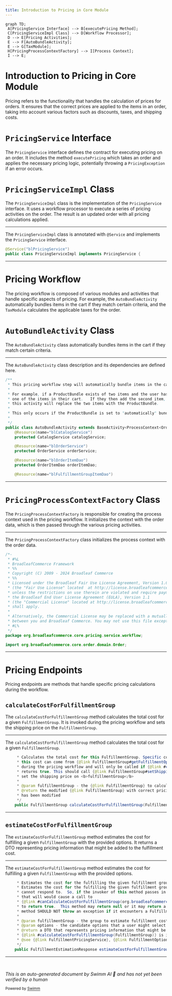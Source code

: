 ```yaml
---
title: Introduction to Pricing in Core Module
---
```

```mermaid
graph TD;
 A[PricingService Interface] --> B[executePricing Method];
 C[PricingServiceImpl Class] --> D[Workflow Processor];
 D --> E[Pricing Activities];
 E --> F[AutoBundleActivity];
 E --> G[TaxModule];
 H[PricingProcessContextFactory] --> I[Process Context];
 I --> E;
```

# Introduction to Pricing in Core Module

Pricing refers to the functionality that handles the calculation of prices for orders. It ensures that the correct prices are applied to the items in an order, taking into account various factors such as discounts, taxes, and shipping costs.

# <SwmToken path="core/broadleaf-framework/src/main/java/org/broadleafcommerce/core/pricing/service/PricingServiceImpl.java" pos="31:8:8" line-data="public class PricingServiceImpl implements PricingService {">`PricingService`</SwmToken> Interface

The <SwmToken path="core/broadleaf-framework/src/main/java/org/broadleafcommerce/core/pricing/service/PricingServiceImpl.java" pos="31:8:8" line-data="public class PricingServiceImpl implements PricingService {">`PricingService`</SwmToken> interface defines the contract for executing pricing on an order. It includes the method <SwmToken path="core/broadleaf-framework/src/main/java/org/broadleafcommerce/core/pricing/service/PricingServiceImpl.java" pos="37:5:5" line-data="    public Order executePricing(Order order) throws PricingException {">`executePricing`</SwmToken> which takes an order and applies the necessary pricing logic, potentially throwing a <SwmToken path="core/broadleaf-framework/src/main/java/org/broadleafcommerce/core/pricing/service/PricingServiceImpl.java" pos="21:14:14" line-data="import org.broadleafcommerce.core.pricing.service.exception.PricingException;">`PricingException`</SwmToken> if an error occurs.

# <SwmToken path="core/broadleaf-framework/src/main/java/org/broadleafcommerce/core/pricing/service/PricingServiceImpl.java" pos="31:4:4" line-data="public class PricingServiceImpl implements PricingService {">`PricingServiceImpl`</SwmToken> Class

The <SwmToken path="core/broadleaf-framework/src/main/java/org/broadleafcommerce/core/pricing/service/PricingServiceImpl.java" pos="31:4:4" line-data="public class PricingServiceImpl implements PricingService {">`PricingServiceImpl`</SwmToken> class is the implementation of the <SwmToken path="core/broadleaf-framework/src/main/java/org/broadleafcommerce/core/pricing/service/PricingServiceImpl.java" pos="31:8:8" line-data="public class PricingServiceImpl implements PricingService {">`PricingService`</SwmToken> interface. It uses a workflow processor to execute a series of pricing activities on the order. The result is an updated order with all pricing calculations applied.

<SwmSnippet path="/core/broadleaf-framework/src/main/java/org/broadleafcommerce/core/pricing/service/PricingServiceImpl.java" line="30">

---

The <SwmToken path="core/broadleaf-framework/src/main/java/org/broadleafcommerce/core/pricing/service/PricingServiceImpl.java" pos="31:4:4" line-data="public class PricingServiceImpl implements PricingService {">`PricingServiceImpl`</SwmToken> class is annotated with <SwmToken path="core/broadleaf-framework/src/main/java/org/broadleafcommerce/core/pricing/service/PricingServiceImpl.java" pos="30:0:1" line-data="@Service(&quot;blPricingService&quot;)">`@Service`</SwmToken> and implements the <SwmToken path="core/broadleaf-framework/src/main/java/org/broadleafcommerce/core/pricing/service/PricingServiceImpl.java" pos="31:8:8" line-data="public class PricingServiceImpl implements PricingService {">`PricingService`</SwmToken> interface.

```java
@Service("blPricingService")
public class PricingServiceImpl implements PricingService {
```

---

</SwmSnippet>

# Pricing Workflow

The pricing workflow is composed of various modules and activities that handle specific aspects of pricing. For example, the <SwmToken path="core/broadleaf-framework/src/main/java/org/broadleafcommerce/core/pricing/service/workflow/AutoBundleActivity.java" pos="58:4:4" line-data="public class AutoBundleActivity extends BaseActivity&lt;ProcessContext&lt;Order&gt;&gt; {">`AutoBundleActivity`</SwmToken> automatically bundles items in the cart if they match certain criteria, and the `TaxModule` calculates the applicable taxes for the order.

# <SwmToken path="core/broadleaf-framework/src/main/java/org/broadleafcommerce/core/pricing/service/workflow/AutoBundleActivity.java" pos="58:4:4" line-data="public class AutoBundleActivity extends BaseActivity&lt;ProcessContext&lt;Order&gt;&gt; {">`AutoBundleActivity`</SwmToken> Class

The <SwmToken path="core/broadleaf-framework/src/main/java/org/broadleafcommerce/core/pricing/service/workflow/AutoBundleActivity.java" pos="58:4:4" line-data="public class AutoBundleActivity extends BaseActivity&lt;ProcessContext&lt;Order&gt;&gt; {">`AutoBundleActivity`</SwmToken> class automatically bundles items in the cart if they match certain criteria.

<SwmSnippet path="/core/broadleaf-framework/src/main/java/org/broadleafcommerce/core/pricing/service/workflow/AutoBundleActivity.java" line="48">

---

The <SwmToken path="core/broadleaf-framework/src/main/java/org/broadleafcommerce/core/pricing/service/workflow/AutoBundleActivity.java" pos="58:4:4" line-data="public class AutoBundleActivity extends BaseActivity&lt;ProcessContext&lt;Order&gt;&gt; {">`AutoBundleActivity`</SwmToken> class description and its dependencies are defined here.

```java
/**
 * This pricing workflow step will automatically bundle items in the cart.
 *
 * For example, if a ProductBundle exists of two items and the user has
 * one of the items in their cart.   If they then add the second item,
 * this activity will replace the two items with the ProductBundle.
 *
 * This only occurs if the ProductBundle is set to "automatically" bundle.
 *
 */
public class AutoBundleActivity extends BaseActivity<ProcessContext<Order>> {
    @Resource(name="blCatalogService")
    protected CatalogService catalogService;

    @Resource(name="blOrderService")
    protected OrderService orderService;

    @Resource(name="blOrderItemDao")
    protected OrderItemDao orderItemDao;

    @Resource(name="blFulfillmentGroupItemDao")
```

---

</SwmSnippet>

# <SwmToken path="core/broadleaf-framework/src/main/java/org/broadleafcommerce/core/pricing/service/workflow/PricingProcessContextFactory.java" pos="26:4:4" line-data="public class PricingProcessContextFactory implements ProcessContextFactory&lt;Order, Order&gt; {">`PricingProcessContextFactory`</SwmToken> Class

The <SwmToken path="core/broadleaf-framework/src/main/java/org/broadleafcommerce/core/pricing/service/workflow/PricingProcessContextFactory.java" pos="26:4:4" line-data="public class PricingProcessContextFactory implements ProcessContextFactory&lt;Order, Order&gt; {">`PricingProcessContextFactory`</SwmToken> is responsible for creating the process context used in the pricing workflow. It initializes the context with the order data, which is then passed through the various pricing activities.

<SwmSnippet path="/core/broadleaf-framework/src/main/java/org/broadleafcommerce/core/pricing/service/workflow/PricingProcessContextFactory.java" line="1">

---

The <SwmToken path="core/broadleaf-framework/src/main/java/org/broadleafcommerce/core/pricing/service/workflow/PricingProcessContextFactory.java" pos="26:4:4" line-data="public class PricingProcessContextFactory implements ProcessContextFactory&lt;Order, Order&gt; {">`PricingProcessContextFactory`</SwmToken> class initializes the process context with the order data.

```java
/*-
 * #%L
 * BroadleafCommerce Framework
 * %%
 * Copyright (C) 2009 - 2024 Broadleaf Commerce
 * %%
 * Licensed under the Broadleaf Fair Use License Agreement, Version 1.0
 * (the "Fair Use License" located  at http://license.broadleafcommerce.org/fair_use_license-1.0.txt)
 * unless the restrictions on use therein are violated and require payment to Broadleaf in which case
 * the Broadleaf End User License Agreement (EULA), Version 1.1
 * (the "Commercial License" located at http://license.broadleafcommerce.org/commercial_license-1.1.txt)
 * shall apply.
 * 
 * Alternatively, the Commercial License may be replaced with a mutually agreed upon license (the "Custom License")
 * between you and Broadleaf Commerce. You may not use this file except in compliance with the applicable license.
 * #L%
 */
package org.broadleafcommerce.core.pricing.service.workflow;

import org.broadleafcommerce.core.order.domain.Order;
```

---

</SwmSnippet>

# Pricing Endpoints

Pricing endpoints are methods that handle specific pricing calculations during the workflow.

## <SwmToken path="core/broadleaf-framework/src/main/java/org/broadleafcommerce/core/pricing/service/fulfillment/provider/FulfillmentPricingProvider.java" pos="47:5:5" line-data="    public FulfillmentGroup calculateCostForFulfillmentGroup(FulfillmentGroup fulfillmentGroup) throws FulfillmentPriceException;">`calculateCostForFulfillmentGroup`</SwmToken>

The <SwmToken path="core/broadleaf-framework/src/main/java/org/broadleafcommerce/core/pricing/service/fulfillment/provider/FulfillmentPricingProvider.java" pos="47:5:5" line-data="    public FulfillmentGroup calculateCostForFulfillmentGroup(FulfillmentGroup fulfillmentGroup) throws FulfillmentPriceException;">`calculateCostForFulfillmentGroup`</SwmToken> method calculates the total cost for a given <SwmToken path="core/broadleaf-framework/src/main/java/org/broadleafcommerce/core/pricing/service/fulfillment/provider/FulfillmentPricingProvider.java" pos="37:15:15" line-data="     * Calculates the total cost for this FulfillmentGroup. Specific configurations for calculating">`FulfillmentGroup`</SwmToken>. It is invoked during the pricing workflow and sets the shipping price on the <SwmToken path="core/broadleaf-framework/src/main/java/org/broadleafcommerce/core/pricing/service/fulfillment/provider/FulfillmentPricingProvider.java" pos="37:15:15" line-data="     * Calculates the total cost for this FulfillmentGroup. Specific configurations for calculating">`FulfillmentGroup`</SwmToken>.

<SwmSnippet path="/core/broadleaf-framework/src/main/java/org/broadleafcommerce/core/pricing/service/fulfillment/provider/FulfillmentPricingProvider.java" line="37">

---

The <SwmToken path="core/broadleaf-framework/src/main/java/org/broadleafcommerce/core/pricing/service/fulfillment/provider/FulfillmentPricingProvider.java" pos="47:5:5" line-data="    public FulfillmentGroup calculateCostForFulfillmentGroup(FulfillmentGroup fulfillmentGroup) throws FulfillmentPriceException;">`calculateCostForFulfillmentGroup`</SwmToken> method calculates the total cost for a given <SwmToken path="core/broadleaf-framework/src/main/java/org/broadleafcommerce/core/pricing/service/fulfillment/provider/FulfillmentPricingProvider.java" pos="37:15:15" line-data="     * Calculates the total cost for this FulfillmentGroup. Specific configurations for calculating">`FulfillmentGroup`</SwmToken>.

```java
     * Calculates the total cost for this FulfillmentGroup. Specific configurations for calculating
     * this cost can come from {@link FulfillmentGroup#getFulfillmentOption()}. This method is invoked
     * during the pricing workflow and will only be called if {@link #canCalculateCostForFulfillmentGroup(FulfillmentGroup, FulfillmentOption)}
     * returns true. This should call {@link FulfillmentGroup#setShippingPrice(org.broadleafcommerce.common.money.Money)} to
     * set the shipping price on <b>fulfillmentGroup</b>
     * 
     * @param fulfillmentGroup - the {@link FulfillmentGroup} to calculate costs for
     * @return the modified {@link FulfillmentGroup} with correct pricing. This is typically <b>fulfillmentGroup</b> after it
     * has been modified
     */
    public FulfillmentGroup calculateCostForFulfillmentGroup(FulfillmentGroup fulfillmentGroup) throws FulfillmentPriceException;
```

---

</SwmSnippet>

## <SwmToken path="core/broadleaf-framework/src/main/java/org/broadleafcommerce/core/pricing/service/fulfillment/provider/FulfillmentPricingProvider.java" pos="77:5:5" line-data="    public FulfillmentEstimationResponse estimateCostForFulfillmentGroup(FulfillmentGroup fulfillmentGroup, Set&lt;FulfillmentOption&gt; options) throws FulfillmentPriceException;">`estimateCostForFulfillmentGroup`</SwmToken>

The <SwmToken path="core/broadleaf-framework/src/main/java/org/broadleafcommerce/core/pricing/service/fulfillment/provider/FulfillmentPricingProvider.java" pos="77:5:5" line-data="    public FulfillmentEstimationResponse estimateCostForFulfillmentGroup(FulfillmentGroup fulfillmentGroup, Set&lt;FulfillmentOption&gt; options) throws FulfillmentPriceException;">`estimateCostForFulfillmentGroup`</SwmToken> method estimates the cost for fulfilling a given <SwmToken path="core/broadleaf-framework/src/main/java/org/broadleafcommerce/core/pricing/service/fulfillment/provider/FulfillmentPricingProvider.java" pos="37:15:15" line-data="     * Calculates the total cost for this FulfillmentGroup. Specific configurations for calculating">`FulfillmentGroup`</SwmToken> with the provided options. It returns a DTO representing pricing information that might be added to the fulfillment cost.

<SwmSnippet path="/core/broadleaf-framework/src/main/java/org/broadleafcommerce/core/pricing/service/fulfillment/provider/FulfillmentPricingProvider.java" line="63">

---

The <SwmToken path="core/broadleaf-framework/src/main/java/org/broadleafcommerce/core/pricing/service/fulfillment/provider/FulfillmentPricingProvider.java" pos="77:5:5" line-data="    public FulfillmentEstimationResponse estimateCostForFulfillmentGroup(FulfillmentGroup fulfillmentGroup, Set&lt;FulfillmentOption&gt; options) throws FulfillmentPriceException;">`estimateCostForFulfillmentGroup`</SwmToken> method estimates the cost for fulfilling a given <SwmToken path="core/broadleaf-framework/src/main/java/org/broadleafcommerce/core/pricing/service/fulfillment/provider/FulfillmentPricingProvider.java" pos="67:20:20" line-data="     * {@link #canCalculateCostForFulfillmentGroup(org.broadleafcommerce.core.order.domain.FulfillmentGroup, org.broadleafcommerce.core.order.domain.FulfillmentOption)}">`FulfillmentGroup`</SwmToken> with the provided options.

```java
     * Estimates the cost for the fulfilling the given fulfillment group
     * Estimates the cost for the fulfilling the given fulfillment group with the given options. The response should not include prices that the implementor of this interface
     * cannot respond to.  So, if the invoker of this method passes in several types of fulfillment options, the response should only contain prices for the fulfillment options
     * that will would cause a call to
     * {@link #canCalculateCostForFulfillmentGroup(org.broadleafcommerce.core.order.domain.FulfillmentGroup, org.broadleafcommerce.core.order.domain.FulfillmentOption)}
     * to return true.  This method may return null or it may return a non-null response with an empty map, indicating that no price estimate was available for the options given. This
     * method SHOULD NOT throw an exception if it encounters a FulfillmentOption that it can not price. It should simply ignore that option.
     * 
     * @param fulfillmentGroup - the group to estimate fulfillment costs for
     * @param options - the candidate options that a user might select
     * @return a DTO that represents pricing information that might be added to the fulfillment cost of <b>fulfillmentGroup</b> when
     * {@link #calculateCostForFulfillmentGroup(FulfillmentGroup)} is invoked during the pricing workflow
     * @see {@link FulfillmentPricingService}, {@link FulfillmentOption}
     */
    public FulfillmentEstimationResponse estimateCostForFulfillmentGroup(FulfillmentGroup fulfillmentGroup, Set<FulfillmentOption> options) throws FulfillmentPriceException;
```

---

</SwmSnippet>

&nbsp;

*This is an auto-generated document by Swimm AI 🌊 and has not yet been verified by a human*

<SwmMeta version="3.0.0" repo-id="Z2l0aHViJTNBJTNBQnJvYWRsZWFmQ29tbWVyY2UtZGVtby1uZXclM0ElM0FTd2ltbS1EZW1v" repo-name="BroadleafCommerce-demo-new" doc-type="overview"><sup>Powered by [Swimm](/)</sup></SwmMeta>
